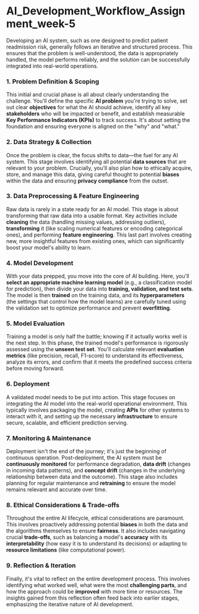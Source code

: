 # AI_Development_Workflow_Assignment_week-5
Developing an AI system, such as one designed to predict patient readmission risk, generally follows an iterative and structured process. This ensures that the problem is well-understood, the data is appropriately handled, the model performs reliably, and the solution can be successfully integrated into real-world operations.

### 1. Problem Definition & Scoping

This initial and crucial phase is all about clearly understanding the challenge. You'll define the specific **AI problem** you're trying to solve, set out clear **objectives** for what the AI should achieve, identify all key **stakeholders** who will be impacted or benefit, and establish measurable **Key Performance Indicators (KPIs)** to track success. It's about setting the foundation and ensuring everyone is aligned on the "why" and "what."

### 2. Data Strategy & Collection

Once the problem is clear, the focus shifts to data—the fuel for any AI system. This stage involves identifying all potential **data sources** that are relevant to your problem. Crucially, you'll also plan how to ethically acquire, store, and manage this data, giving careful thought to potential **biases** within the data and ensuring **privacy compliance** from the outset.

### 3. Data Preprocessing & Feature Engineering

Raw data is rarely in a state ready for an AI model. This stage is about transforming that raw data into a usable format. Key activities include **cleaning** the data (handling missing values, addressing outliers), **transforming** it (like scaling numerical features or encoding categorical ones), and performing **feature engineering**. This last part involves creating new, more insightful features from existing ones, which can significantly boost your model's ability to learn.

### 4. Model Development

With your data prepped, you move into the core of AI building. Here, you'll **select an appropriate machine learning model** (e.g., a classification model for prediction), then divide your data into **training, validation, and test sets**. The model is then **trained** on the training data, and its **hyperparameters** (the settings that control how the model learns) are carefully tuned using the validation set to optimize performance and prevent **overfitting**.

### 5. Model Evaluation

Training a model is only half the battle; knowing if it actually works well is the next step. In this phase, the trained model's performance is rigorously assessed using the **unseen test set**. You'll calculate relevant **evaluation metrics** (like precision, recall, F1-score) to understand its effectiveness, analyze its errors, and confirm that it meets the predefined success criteria before moving forward.

### 6. Deployment

A validated model needs to be put into action. This stage focuses on integrating the AI model into the real-world operational environment. This typically involves packaging the model, creating **APIs** for other systems to interact with it, and setting up the necessary **infrastructure** to ensure secure, scalable, and efficient prediction serving.

### 7. Monitoring & Maintenance

Deployment isn't the end of the journey; it's just the beginning of continuous operation. Post-deployment, the AI system must be **continuously monitored** for performance degradation, **data drift** (changes in incoming data patterns), and **concept drift** (changes in the underlying relationship between data and the outcome). This stage also includes planning for regular maintenance and **retraining** to ensure the model remains relevant and accurate over time.

### 8. Ethical Considerations & Trade-offs

Throughout the entire AI lifecycle, ethical considerations are paramount. This involves proactively addressing potential **biases** in both the data and the algorithms themselves to ensure **fairness**. It also includes navigating crucial **trade-offs**, such as balancing a model's **accuracy** with its **interpretability** (how easy it is to understand its decisions) or adapting to **resource limitations** (like computational power).

### 9. Reflection & Iteration

Finally, it's vital to reflect on the entire development process. This involves identifying what worked well, what were the most **challenging parts**, and how the approach could be **improved** with more time or resources. The insights gained from this reflection often feed back into earlier stages, emphasizing the iterative nature of AI development.
```
